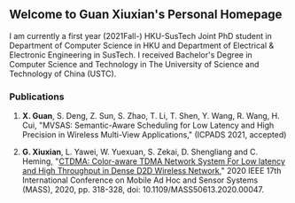 ## Welcome to Guan Xiuxian's Personal Homepage

I am currently a first year (2021Fall-) HKU-SusTech Joint PhD student in Department of Computer Science in HKU and Department of Electrical & Electronic Engineering in SusTech. I received Bachelor's Degree in Computer Science and Technology in The University of Science and Technology of China (USTC).

### Publications

1. **X. Guan**, S. Deng, Z. Sun, S. Zhao, T. Li, T. Shen, Y. Wang, R. Wang, H. Cui, "MVSAS: Semantic-Aware Scheduling for Low Latency and High Precision in Wireless Multi-View Applications," (ICPADS 2021, accepted)

2. **G. Xiuxian**, L. Yawei, W. Yuexuan, S. Zekai, D. Shengliang and C. Heming, "[CTDMA: Color-aware TDMA Network System For Low latency and High Throughput in Dense D2D Wireless Network](https://ieeexplore.ieee.org/document/9356015)," 2020 IEEE 17th International Conference on Mobile Ad Hoc and Sensor Systems (MASS), 2020, pp. 318-328, doi: 10.1109/MASS50613.2020.00047.



